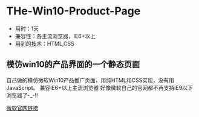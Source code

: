 # THe-Win10-Product-Page

* 用时：1天
* 兼容性：各主流浏览器，IE6+以上
* 用到的技术：HTML,CSS

## 模仿win10的产品界面的一个静态页面

自己做的模仿微软Win10产品推广页面，用纯HTML和CSS实现，没有用JavaScript。
兼容IE6+以上主流浏览器
好像微软自己的官网都不再支持IE9以下浏览器了-_-!!

[微软官网链接](http://windows.microsoft.com/en-us/windows/downloads)

